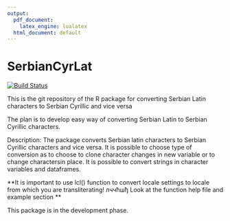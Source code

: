 ```yaml
---
output:
  pdf_document: 
    latex_engine: lualatex
  html_document: default
---
```

# SerbianCyrLat
[![Build Status](https://travis-ci.org/basarabam/SerbianCyrLat.svg?branch=master)](https://travis-ci.org/basarabam/SerbianCyrLat)

This is the git repository of the R package for converting Serbian Latin characters to Serbian Cyrillic and vice versa 

The plan is to develop easy way of converting Serbian Latin to Serbian Cyrillic characters.

Description: The package converts Serbian latin characters to Serbian 
  Cyrillic characters and vice versa. It is possible to choose type 
  of conversion as to choose to clone character changes in new variable 
  or to change charactersin place. It is possible to convert strings in 
  character variables and dataframes. 
  
  **It is important to use lcl() function to convert locale settings
  to locale from which you are transliterating! 
  лччћшђ
  Look at the function help file and example section ** 
  
This package is in the development phase.
